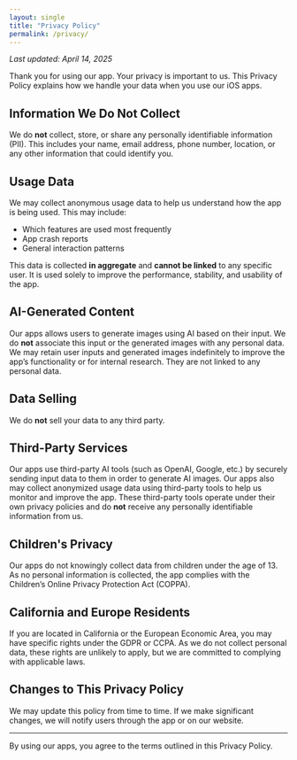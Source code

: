 ```yaml
---
layout: single
title: "Privacy Policy"
permalink: /privacy/
---
```


_Last updated: April 14, 2025_

Thank you for using our app. Your privacy is important to us. This Privacy Policy explains how we handle your data when you use our iOS apps.

## Information We Do Not Collect

We do **not** collect, store, or share any personally identifiable information (PII). This includes your name, email address, phone number, location, or any other information that could identify you.

## Usage Data

We may collect anonymous usage data to help us understand how the app is being used. This may include:

- Which features are used most frequently
- App crash reports
- General interaction patterns

This data is collected **in aggregate** and **cannot be linked** to any specific user. It is used solely to improve the performance, stability, and usability of the app.

## AI-Generated Content

Our apps allows users to generate images using AI based on their input. We do **not** associate this input or the generated images with any personal data. We may retain user inputs and generated images indefinitely to improve the app’s functionality or for internal research. They are not linked to any personal data.

## Data Selling

We do **not** sell your data to any third party.

## Third-Party Services

Our apps use third-party AI tools (such as OpenAI, Google, etc.) by securely sending input data to them in order to generate AI images. Our apps also may collect anonymized usage data using third-party tools to help us monitor and improve the app. These third-party tools operate under their own privacy policies and do **not** receive any personally identifiable information from us.

## Children's Privacy

Our apps do not knowingly collect data from children under the age of 13. As no personal information is collected, the app complies with the Children’s Online Privacy Protection Act (COPPA).

## California and Europe Residents

If you are located in California or the European Economic Area, you may have specific rights under the GDPR or CCPA. As we do not collect personal data, these rights are unlikely to apply, but we are committed to complying with applicable laws.

## Changes to This Privacy Policy

We may update this policy from time to time. If we make significant changes, we will notify users through the app or on our website.

---

By using our apps, you agree to the terms outlined in this Privacy Policy.